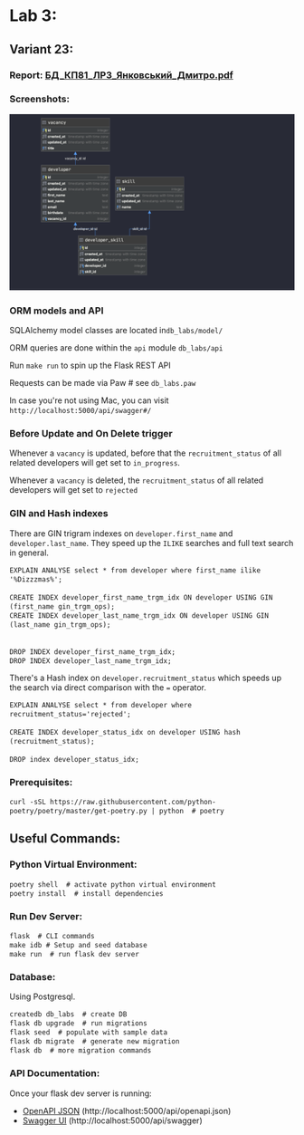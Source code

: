 # Lab 3:

## Variant 23:

### Report: [БД_КП81_ЛР3_Янковський_Дмитро.pdf](lab_reports/БД_КП81_ЛР3_Янковський_Дмитро.pdf)

### Screenshots:

![](lab_reports/db_schema.png)

### ORM models and API
SQLAlchemy model classes are located in`db_labs/model/`

ORM queries are done within the `api` module `db_labs/api`

Run `make run` to spin up the Flask REST API

Requests can be made via Paw  # see `db_labs.paw`

In case you're not using Mac, you can visit `http://localhost:5000/api/swagger#/`

### Before Update and On Delete trigger
Whenever a `vacancy` is updated, before that the `recruitment_status` of all related developers will get set to `in_progress`.

Whenever a `vacancy` is deleted, the `recruitment_status` of all related developers will get set to `rejected`


### GIN and Hash indexes
There are GIN trigram indexes on `developer.first_name` and `developer.last_name`. They speed up the `ILIKE` searches and full text search in general.
```
EXPLAIN ANALYSE select * from developer where first_name ilike '%Dizzzmas%';

CREATE INDEX developer_first_name_trgm_idx ON developer USING GIN (first_name gin_trgm_ops);
CREATE INDEX developer_last_name_trgm_idx ON developer USING GIN (last_name gin_trgm_ops);


DROP INDEX developer_first_name_trgm_idx;
DROP INDEX developer_last_name_trgm_idx;
``` 

There's a Hash index on `developer.recruitment_status` which speeds up the search via direct comparison with the `=` operator.
```
EXPLAIN ANALYSE select * from developer where recruitment_status='rejected';

CREATE INDEX developer_status_idx on developer USING hash (recruitment_status);

DROP index developer_status_idx;
```

### Prerequisites:

```
curl -sSL https://raw.githubusercontent.com/python-poetry/poetry/master/get-poetry.py | python  # poetry
```

## Useful Commands:

### Python Virtual Environment:

```
poetry shell  # activate python virtual environment
poetry install  # install dependencies
```

### Run Dev Server:

```
flask  # CLI commands
make idb # Setup and seed database
make run  # run flask dev server
```


### Database:
Using Postgresql.
```
createdb db_labs  # create DB
flask db upgrade  # run migrations
flask seed  # populate with sample data
flask db migrate  # generate new migration
flask db  # more migration commands
```

### API Documentation:

Once your flask dev server is running:

- [OpenAPI JSON](http://localhost:5000/api/openapi.json) (http://localhost:5000/api/openapi.json)
- [Swagger UI](http://localhost:5000/api/swagger) (http://localhost:5000/api/swagger)

